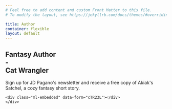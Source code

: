 ```yaml
---
# Feel free to add content and custom Front Matter to this file.
# To modify the layout, see https://jekyllrb.com/docs/themes/#overriding-theme-defaults

title: Author
container: flexible
layout: default
---
```


<div class="container-fluid">
  <div class="row">
    <div class="col-lg-8 col-md-12 banner-image align-items-center text-center d-flex">
    </div>
    <div class="col-lg-4 col-md-12 d-flex align-items-center text-center pt-4 pt-lg-0">
      <h2 class="w-100">Fantasy Author<br>-<br>Cat Wrangler</h2>
    </div>
  </div>
</div>

<div class="container">
  <div class="content">
    <div class="d-flex justify-content-center align-items-center text-center pt-4 pt-lg-0">
      <p class="lead text-center col-lg-6 col-md-12">
        Sign up for JD Pagano's newsletter and receive a free copy of Akiak's Satchel, a cozy fantasy short story.
      </p>
    </div>

    <div class="ml-embedded" data-form="cTR23L"></div>
    </div>
</div>
